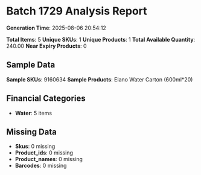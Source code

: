 # Batch 1729 Analysis Report

**Generation Time**: 2025-08-06 20:54:12

**Total Items**: 5
**Unique SKUs**: 1
**Unique Products**: 1
**Total Available Quantity**: 240.00
**Near Expiry Products**: 0

## Sample Data
**Sample SKUs**: 9160634
**Sample Products**: Elano Water Carton (600ml*20)

## Financial Categories
- **Water**: 5 items

## Missing Data
- **Skus**: 0 missing
- **Product_ids**: 0 missing
- **Product_names**: 0 missing
- **Barcodes**: 0 missing
